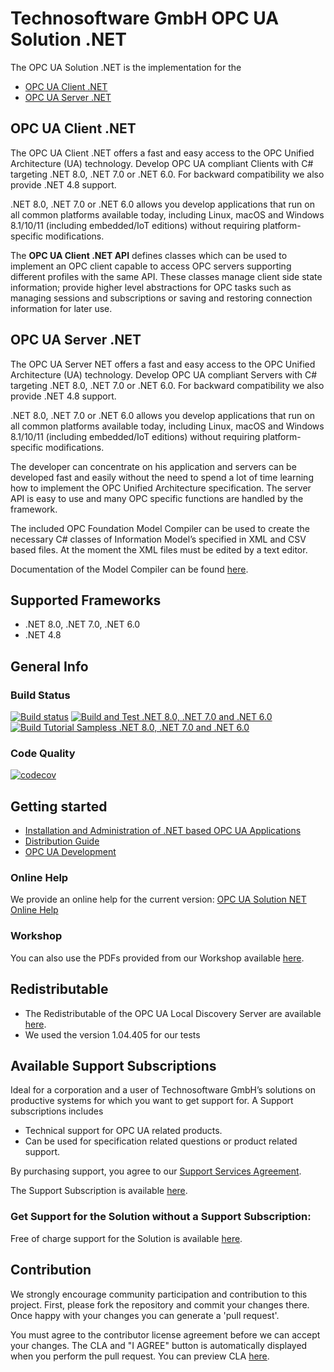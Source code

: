 # Technosoftware GmbH OPC UA Solution .NET

The OPC UA Solution .NET is the implementation for the

 * [OPC UA Client .NET](https://technosoftware.com/opc-ua-client-net/)
 * [OPC UA Server .NET](https://technosoftware.com/opc-ua-server-net/)

## OPC UA Client .NET

The OPC UA Client .NET offers a fast and easy access to the OPC Unified Architecture (UA) technology. Develop OPC UA compliant Clients with C# targeting .NET 8.0, .NET 7.0 or .NET 6.0. For backward compatibility we also provide .NET 4.8 support.

.NET 8.0, .NET 7.0 or .NET 6.0 allows you develop applications that run on all common platforms available today, including Linux, macOS and Windows 8.1/10/11 (including embedded/IoT editions) without requiring platform-specific modifications.

The **OPC UA Client .NET API** defines classes which can be used to implement an OPC client capable to access OPC servers supporting different profiles with the same API. These classes manage client side state information; provide higher level abstractions for OPC tasks such as managing sessions and subscriptions or saving and restoring connection information for later use.

## OPC UA Server .NET

The OPC UA Server NET offers a fast and easy access to the OPC Unified Architecture (UA) technology. Develop OPC UA compliant Servers with C# targeting .NET 8.0, .NET 7.0 or .NET 6.0. For backward compatibility we also provide .NET 4.8 support.

.NET 8.0, .NET 7.0 or .NET 6.0 allows you develop applications that run on all common platforms available today, including Linux, macOS and Windows 8.1/10/11 (including embedded/IoT editions) without requiring platform-specific modifications.

The developer can concentrate on his application and servers can be developed fast and easily without the need to spend a lot of time learning how to implement the OPC Unified Architecture specification. The server API is easy to use and many OPC specific functions are handled by the framework.

The included OPC Foundation Model Compiler can be used to create the necessary C# classes of Information Model’s specified in XML and CSV based files. At the moment the XML files must be edited by a text editor. 

Documentation of the Model Compiler can be found [here](https://github.com/OPCFoundation/UA-ModelCompiler).

## Supported Frameworks

 * .NET 8.0, .NET 7.0, .NET 6.0
 * .NET 4.8

##  General Info

### Build Status

[![Build status](https://ci.appveyor.com/api/projects/status/8rkeekyht2pvs8v5?svg=true)](https://ci.appveyor.com/project/technosoftware/opcua-solution-net)
[![Build and Test .NET 8.0, .NET 7.0 and .NET 6.0](https://github.com/technosoftware-gmbh/opcua-solution-net/actions/workflows/buildandtest.yml/badge.svg)](https://github.com/technosoftware-gmbh/opcua-solution-net/actions/workflows/buildandtest.yml)
[![Build Tutorial Sampless .NET 8.0, .NET 7.0 and .NET 6.0](https://github.com/technosoftware-gmbh/opcua-solution-net/actions/workflows/build.yml/badge.svg)](https://github.com/technosoftware-gmbh/opcua-solution-net/actions/workflows/build.yml)

### Code Quality

[![codecov](https://codecov.io/gh/technosoftware-gmbh/opcua-solution-net/graph/badge.svg?token=PJ39TDO2RE)](https://codecov.io/gh/technosoftware-gmbh/opcua-solution-net)

## Getting started

 * [Installation and Administration of .NET based OPC UA Applications](./documentation/Installation.md)
 * [Distribution Guide](./documentation/Distribution.md)
 * [OPC UA Development](./documentation/Development.md)

### Online Help

We provide an online help for the current version: [OPC UA Solution NET Online Help](https://technosoftware.com/help/OPCUaSolutionNet/32/)

### Workshop

You can also use the PDFs provided from our Workshop available [here](./Workshop).

##	Redistributable

- The Redistributable of the OPC UA Local Discovery Server are available [here](https://opcfoundation.org/developer-tools/samples-and-tools-unified-architecture/local-discovery-server-lds/).
- We used the version 1.04.405 for our tests

## Available Support Subscriptions

Ideal for a corporation and a user of Technosoftware GmbH’s solutions on productive systems for which you want to get support for. 
A Support subscriptions includes

- Technical support for OPC UA related products.
- Can be used for specification related questions or product related support.

By purchasing support, you agree to our [Support Services Agreement](https://technosoftware.com/documents/Support_Services_Agreement.pdf).

The Support Subscription is available [here](https://technosoftware.com/opc-ua-support/).

### Get Support for the Solution without a Support Subscription:

Free of charge support for the Solution is available [here](https://github.com/technosoftware-gmbh/opcua-solution-net/issues).

## Contribution

We strongly encourage community participation and contribution to this project. First, please fork the repository and commit your changes there. Once happy with your changes you can generate a 'pull request'.

You must agree to the contributor license agreement before we can accept your changes. The CLA and "I AGREE" button is automatically displayed when you perform the pull request. You can preview CLA [here](https://cla-assistant.io/technosoftware-gmbh/opcua-solution-net).
